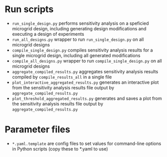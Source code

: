 # Run scripts

- `run_single_design.py` performs sensitivity analysis on a speficied microgrid design, including generating design modifications and executing a design of experiments
- `run_all_designs.py` wrapper to run `run_single_design.py` on all microgrid designs
- `compile_single_design.py` compiles sensitivity analysis results for a single microgrid design, including all generated modifications
- `compile_all_designs.py` wrapper to run `compile_single_design.py` on all microgrid designs
- `aggregate_compiled_results.py` aggregates sensitivity analysis results compiled by `compile_results_all` in a single file
- `plot_interactive_aggregated_results.py` generates an interactive plot from the sensitivity analysis results file output by `aggregate_compiled_results.py`
- `plot_threshold_aggregated_results.py` generates and saves a plot from the sensitivity analysis results file output by `aggregate_compiled_results.py`

# Parameter files

- `*.yaml.template` are config files to set values for command-line options in Python scripts (copy these to *.yaml to use)
